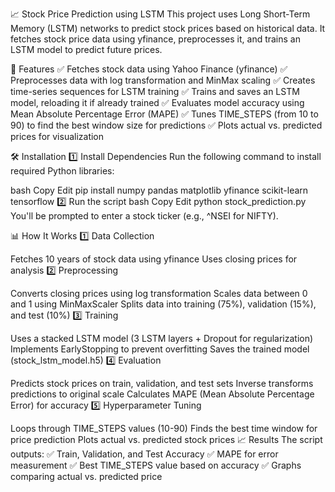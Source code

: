 📈 Stock Price Prediction using LSTM
This project uses Long Short-Term Memory (LSTM) networks to predict stock prices based on historical data. It fetches stock price data using yfinance, preprocesses it, and trains an LSTM model to predict future prices.

🚀 Features
✅ Fetches stock data using Yahoo Finance (yfinance)
✅ Preprocesses data with log transformation and MinMax scaling
✅ Creates time-series sequences for LSTM training
✅ Trains and saves an LSTM model, reloading it if already trained
✅ Evaluates model accuracy using Mean Absolute Percentage Error (MAPE)
✅ Tunes TIME_STEPS (from 10 to 90) to find the best window size for predictions
✅ Plots actual vs. predicted prices for visualization

🛠️ Installation
1️⃣ Install Dependencies
Run the following command to install required Python libraries:

bash
Copy
Edit
pip install numpy pandas matplotlib yfinance scikit-learn tensorflow
2️⃣ Run the script
bash
Copy
Edit
python stock_prediction.py
You'll be prompted to enter a stock ticker (e.g., ^NSEI for NIFTY).

📊 How It Works
1️⃣ Data Collection

Fetches 10 years of stock data using yfinance
Uses closing prices for analysis
2️⃣ Preprocessing

Converts closing prices using log transformation
Scales data between 0 and 1 using MinMaxScaler
Splits data into training (75%), validation (15%), and test (10%)
3️⃣ Training

Uses a stacked LSTM model (3 LSTM layers + Dropout for regularization)
Implements EarlyStopping to prevent overfitting
Saves the trained model (stock_lstm_model.h5)
4️⃣ Evaluation

Predicts stock prices on train, validation, and test sets
Inverse transforms predictions to original scale
Calculates MAPE (Mean Absolute Percentage Error) for accuracy
5️⃣ Hyperparameter Tuning

Loops through TIME_STEPS values (10-90)
Finds the best time window for price prediction
Plots actual vs. predicted stock prices
📈 Results
The script outputs:
✅ Train, Validation, and Test Accuracy
✅ MAPE for error measurement
✅ Best TIME_STEPS value based on accuracy
✅ Graphs comparing actual vs. predicted price

